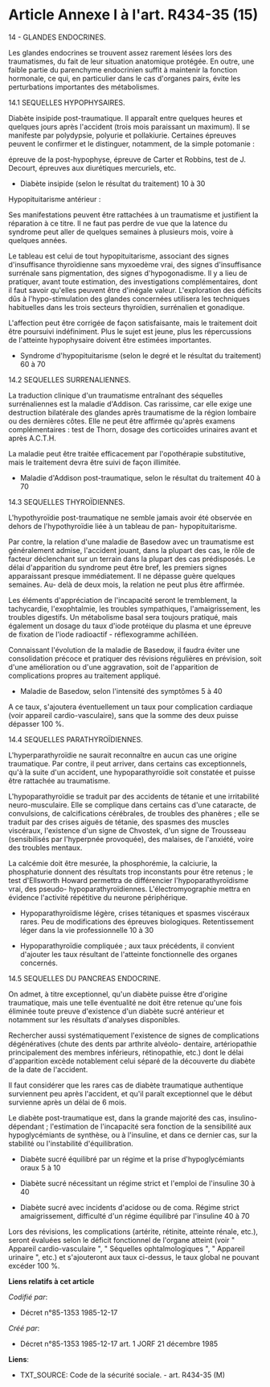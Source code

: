 # Article Annexe I à l'art. R434-35 (15)

14 - GLANDES ENDOCRINES. 

Les glandes endocrines se trouvent assez rarement lésées lors des traumatismes, du fait de leur situation anatomique
protégée. En outre, une faible partie du parenchyme endocrinien suffit à maintenir la fonction hormonale, ce qui, en
particulier dans le cas d'organes pairs, évite les perturbations importantes des métabolismes.

14.1 SEQUELLES HYPOPHYSAIRES. 

Diabète insipide post-traumatique. Il apparaît entre quelques heures et quelques jours après l'accident (trois mois
paraissant un maximum). Il se manifeste par polydypsie, polyurie et pollakiurie. Certaines épreuves peuvent le confirmer et
le distinguer, notamment, de la simple potomanie : 

épreuve de la post-hypophyse, épreuve de Carter et Robbins, test de J. Decourt, épreuves aux diurétiques mercuriels, etc. 

- Diabète insipide (selon le résultat du traitement) 10 à 30 

Hypopituitarisme antérieur : 

Ses manifestations peuvent être rattachées à un traumatisme et justifient la réparation à ce titre. Il ne faut pas perdre de
vue que la latence du syndrome peut aller de quelques semaines à plusieurs mois, voire à quelques années. 

Le tableau est celui de tout hypopituitarisme, associant des signes d'insuffisance thyroïdienne sans myxoedème vrai, des
signes d'insuffisance surrénale sans pigmentation, des signes d'hypogonadisme. Il y a lieu de pratiquer, avant toute
estimation, des investigations complémentaires, dont il faut savoir qu'elles peuvent être d'inégale valeur. L'exploration des
déficits dûs à l'hypo-stimulation des glandes concernées utilisera les techniques habituelles dans les trois secteurs
thyroïdien, surrénalien et gonadique. 

L'affection peut être corrigée de façon satisfaisante, mais le traitement doit être poursuivi indéfiniment. Plus le sujet est
jeune, plus les répercussions de l'atteinte hypophysaire doivent être estimées importantes. 

- Syndrome d'hypopituitarisme (selon le degré et le résultat du traitement) 60 à 70 

14.2 SEQUELLES SURRENALIENNES. 

La traduction clinique d'un traumatisme entraînant des séquelles surrénaliennes est la maladie d'Addison. Cas rarissime, car
elle exige une destruction bilatérale des glandes après traumatisme de la région lombaire ou des dernières côtes. Elle ne
peut être affirmée qu'après examens complémentaires : test de Thorn, dosage des corticoïdes urinaires avant et après
A.C.T.H. 

La maladie peut être traitée efficacement par l'opothérapie substitutive, mais le traitement devra être suivi de façon
illimitée. 

- Maladie d'Addison post-traumatique, selon le résultat du traitement 40 à 70 

14.3 SEQUELLES THYROÏDIENNES. 

L'hypothyroïdie post-traumatique ne semble jamais avoir été observée en dehors de l'hypothyroïdie liée à un tableau de pan-
hypopituitarisme. 

Par contre, la relation d'une maladie de Basedow avec un traumatisme est généralement admise, l'accident jouant, dans la
plupart des cas, le rôle de facteur déclenchant sur un terrain dans la plupart des cas prédisposés. Le délai d'apparition du
syndrome peut être bref, les premiers signes apparaissant presque immédiatement. Il ne dépasse guère quelques semaines. Au-
delà de deux mois, la relation ne peut plus être affirmée. 

Les éléments d'appréciation de l'incapacité seront le tremblement, la tachycardie, l'exophtalmie, les troubles sympathiques,
l'amaigrissement, les troubles digestifs. Un métabolisme basal sera toujours pratiqué, mais également un dosage du taux
d'iode protéique du plasma et une épreuve de fixation de l'iode radioactif - réflexogramme achilléen. 

Connaissant l'évolution de la maladie de Basedow, il faudra éviter une consolidation précoce et pratiquer des révisions
régulières en prévision, soit d'une amélioration ou d'une aggravation, soit de l'apparition de complications propres au
traitement appliqué. 

- Maladie de Basedow, selon l'intensité des symptômes 5 à 40 

A ce taux, s'ajoutera éventuellement un taux pour complication cardiaque (voir appareil cardio-vasculaire), sans que la somme
des deux puisse dépasser 100 %. 

14.4 SEQUELLES PARATHYROÏDIENNES. 

L'hyperparathyroïdie ne saurait reconnaître en aucun cas une origine traumatique. Par contre, il peut arriver, dans certains
cas exceptionnels, qu'à la suite d'un accident, une hypoparathyroïdie soit constatée et puisse être rattachée au
traumatisme. 

L'hypoparathyroïdie se traduit par des accidents de tétanie et une irritabilité neuro-musculaire. Elle se complique dans
certains cas d'une cataracte, de convulsions, de calcifications cérébrales, de troubles des phanères ; elle se traduit par
des crises aiguës de tétanie, des spasmes des muscles viscéraux, l'existence d'un signe de Chvostek, d'un signe de Trousseau
(sensibilisés par l'hyperpnée provoquée), des malaises, de l'anxiété, voire des troubles mentaux. 

La calcémie doit être mesurée, la phosphorémie, la calciurie, la phosphaturie donnent des résultats trop inconstants pour
être retenus ; le test d'Ellsworth Howard permettra de différencier l'hypoparathyroïdisme vrai, des pseudo-
hypoparathyroïdiennes. L'électromyographie mettra en évidence l'activité répétitive du neurone périphérique. 

- Hypoparathyroïdisme légère, crises tétaniques et spasmes viscéraux rares. Peu de modifications des épreuves biologiques.
Retentissement léger dans la vie professionnelle 10 à 30 

- Hypoparathyroïdie compliquée ; aux taux précédents, il convient d'ajouter les taux résultant de l'atteinte fonctionnelle
des organes concernés. 

14.5 SEQUELLES DU PANCREAS ENDOCRINE. 

On admet, à titre exceptionnel, qu'un diabète puisse être d'origine traumatique, mais une telle éventualité ne doit être
retenue qu'une fois éliminée toute preuve d'existence d'un diabète sucré antérieur et notamment sur les résultats d'analyses
disponibles. 

Rechercher aussi systématiquement l'existence de signes de complications dégénératives (chute des dents par arthrite alvéolo-
dentaire, artériopathie principalement des membres inférieurs, rétinopathie, etc.) dont le délai d'apparition excède
notablement celui séparé de la découverte du diabète de la date de l'accident. 

Il faut considérer que les rares cas de diabète traumatique authentique surviennent peu après l'accident, et qu'il paraît
exceptionnel que le début survienne après un délai de 6 mois. 

Le diabète post-traumatique est, dans la grande majorité des cas, insulino-dépendant ; l'estimation de l'incapacité sera
fonction de la sensibilité aux hypoglycémiants de synthèse, ou à l'insuline, et dans ce dernier cas, sur la stabilité ou
l'instabilité d'équilibration. 

- Diabète sucré équilibré par un régime et la prise d'hypoglycémiants oraux 5 à 10 

- Diabète sucré nécessitant un régime strict et l'emploi de l'insuline 30 à 40 

- Diabète sucré avec incidents d'acidose ou de coma. Régime strict amaigrissement, difficulté d'un régime équilibré par
l'insuline 40 à 70 

Lors des révisions, les complications (artérite, rétinite, atteinte rénale, etc.), seront évaluées selon le déficit
fonctionnel de l'organe atteint (voir " Appareil cardio-vasculaire ", " Séquelles ophtalmologiques ", " Appareil urinaire ",
etc.) et s'ajouteront aux taux ci-dessus, le taux global ne pouvant excéder 100 %.

**Liens relatifs à cet article**

_Codifié par_:

  - Décret n°85-1353 1985-12-17

_Créé par_:

  - Décret n°85-1353 1985-12-17 art. 1 JORF 21 décembre 1985

**Liens**:

  - TXT_SOURCE: Code de la sécurité sociale. - art. R434-35 (M)

